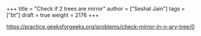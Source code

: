 +++
title = "Check if 2 trees are mirror"
author = ["Seshal Jain"]
tags = ["bt"]
draft = true
weight = 2176
+++

<https://practice.geeksforgeeks.org/problems/check-mirror-in-n-ary-tree/0>
